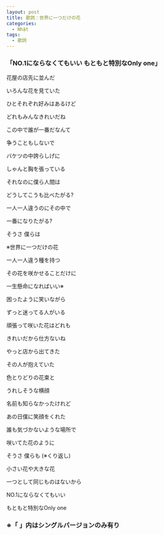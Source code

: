 ```yaml
---
layout: post
title: 歌詞：世界に一つだけの花
categories:
  - Nhật
tags:
  - 歌詞
---
```


### 「NO.1にならなくてもいい もともと特別なOnly one」


花屋の店先に並んだ

いろんな花を見ていた

ひとそれぞれ好みはあるけど

どれもみんなきれいだね

この中で誰が一番だなんて

争うこともしないで

バケツの中誇らしげに

しゃんと胸を張っている


それなのに僕ら人間は

どうしてこうも比べたがる?

一人一人違うのにその中で

一番になりたがる?


そうさ 僕らは

※世界に一つだけの花

一人一人違う種を持つ

その花を咲かせることだけに

一生懸命になればいい※


困ったように笑いながら

ずっと迷ってる人がいる

頑張って咲いた花はどれも

きれいだから仕方ないね

やっと店から出てきた

その人が抱えていた

色とりどりの花束と

うれしそうな横顔


名前も知らなかったけれど

あの日僕に笑顔をくれた

誰も気づかないような場所で

咲いてた花のように


そうさ 僕らも
(※くり返し)


小さい花や大きな花

一つとして同じものはないから

NO.1にならなくてもいい

もともと特別なOnly one


### ※「 」内はシングルバージョンのみ有り